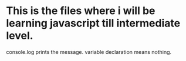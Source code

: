 # This is the files where i will be learning javascript till intermediate level.

console.log prints the message.
variable declaration means nothing.